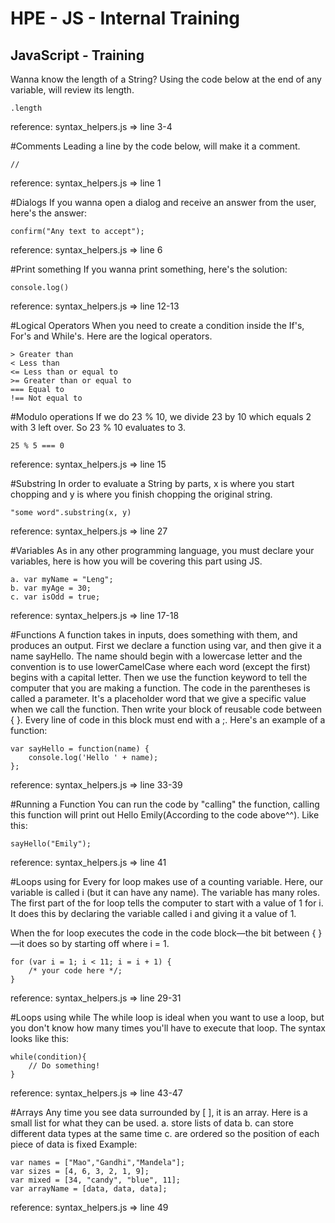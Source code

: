 # HPE - JS - Internal Training 

## JavaScript - Training
Wanna know the length of a String? Using the code below at the end of any variable, will review its length.
```
.length
```
reference: syntax_helpers.js => line 3-4

#Comments
Leading a line by the code below, will make it a comment.
```
//
```
reference: syntax_helpers.js => line 1

#Dialogs
If you wanna open a dialog and receive an answer from the user, here's the answer:
```
confirm("Any text to accept");
```
reference: syntax_helpers.js => line 6

#Print something
If you wanna print something, here's the solution:
```
console.log()
```
reference: syntax_helpers.js => line 12-13

#Logical Operators
When you need to create a condition inside the If's, For's and While's. Here are the logical operators.
```
> Greater than
< Less than
<= Less than or equal to
>= Greater than or equal to
=== Equal to
!== Not equal to
```

#Modulo operations
If we do 23 % 10, we divide 23 by 10 which equals 2 with 3 left over. So 23 % 10 evaluates to 3.
```
25 % 5 === 0
```
reference: syntax_helpers.js => line 15


#Substring
In order to evaluate a String by parts, x is where you start chopping and y is where you finish chopping the original string.
```
"some word".substring(x, y)
```
reference: syntax_helpers.js => line 27

#Variables
As in any other programming language, you must declare your variables, here is how you will be covering this part using JS.
```
a. var myName = "Leng";
b. var myAge = 30;
c. var isOdd = true;
```
reference: syntax_helpers.js => line 17-18

#Functions
A function takes in inputs, does something with them, and produces an output. First we declare a function using var, and then give it a name sayHello. The name should begin with a lowercase letter and the convention is to use lowerCamelCase where each word (except the first) begins with a capital letter. Then we use the function keyword to tell the computer that you are making a function. The code in the parentheses is called a parameter. It's a placeholder word that we give a specific value when we call the function. Then write your block of reusable code between { }. Every line of code in this block must end with a ;.
Here's an example of a function:
```
var sayHello = function(name) {
    console.log('Hello ' + name);
};
```
reference: syntax_helpers.js => line 33-39

#Running a Function
You can run the code by "calling" the function, calling this function will print out Hello Emily(According to the code above^^).
Like this:
```
sayHello("Emily");
```
reference: syntax_helpers.js => line 41

#Loops using for
Every for loop makes use of a counting variable. Here, our variable is called i (but it can have any name). The variable has many roles. The first part of the for loop tells the computer to start with a value of 1 for i. It does this by declaring the variable called i and giving it a value of 1.

When the for loop executes the code in the code block—the bit between { }—it does so by starting off where i = 1.
```
for (var i = 1; i < 11; i = i + 1) {
    /* your code here */;
}
```
reference: syntax_helpers.js => line 29-31

#Loops using while
The while loop is ideal when you want to use a loop, but you don't know how many times you'll have to execute that loop.
The syntax looks like this:
```
while(condition){
    // Do something!
}
```
reference: syntax_helpers.js => line 43-47

#Arrays
Any time you see data surrounded by [ ], it is an array. Here is a small list for what they can be used.
a. store lists of data
b. can store different data types at the same time
c. are ordered so the position of each piece of data is fixed
Example:
```
var names = ["Mao","Gandhi","Mandela"];
var sizes = [4, 6, 3, 2, 1, 9];
var mixed = [34, "candy", "blue", 11];
var arrayName = [data, data, data];
```
reference: syntax_helpers.js => line 49
